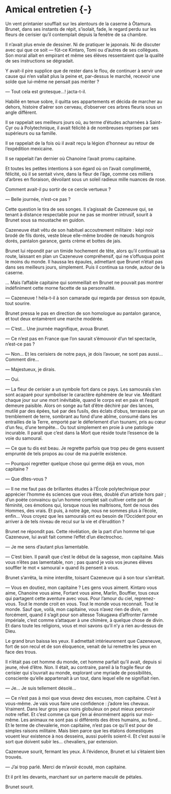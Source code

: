# Amical entretien {-}

Un vent printanier soufflait sur les alentours de la caserne à Ōtamura. Brunet,
dans ses instants de répit, s’isolait, fade, le regard perdu sur les fleurs de
cerisier qu’il contemplait depuis la fenêtre de sa chambre.

Il n’avait plus envie de dessiner. Ni de pratiquer le japonais. Ni de discuter
avec qui que ce soit — fût-ce Kintaro, Tomi ou d’autres de ses collègues. Son
moral allait en empirant et même ses élèves ressentaient que la qualité de ses
instructions se dégradait.

Y avait-il pire supplice que de rester dans le flou, de continuer à servir une
cause qui n’en vallait plus la peine et, par-dessus le marché, recevoir une
solde que lui-même ne pensait pas mériter ?

— Tout cela est grotesque…! jacta-t-il.

Habillé en tenue sobre, il quitta ses appartements et décida de marcher au
dehors, histoire d’aérer son cerveau, d’observer ces arbres fleuris sous un
angle différent.

Il se rappelait ses meilleurs jours où, au terme d’études acharnées à Saint-Cyr
ou à Polytechnique, il avait félicité à de nombreuses reprises par ses
supérieurs ou sa famille.

Il se rappelait de la fois où il avait reçu la légion d’honneur au retour de
l’expédition mexicaine.

Il se rappelait l’an dernier où Chanoine l’avait promu capitaine.

Et toutes les petites intentions à son égard où on l’avait complimenté,
félicité, où il se sentait vivre, dans la fleur de l’âge, comme ces milliers
d’arbres en floraison, dévoilant sous un soleil radieux mille nuances de rose.

Comment avait-il pu sortir de ce cercle vertueux ?

— Belle journée, n’est-ce pas ?

Cette question le tira de ses songes. Il s’agissait de Cazeneuve qui, se tenant
à distance respectable pour ne pas se montrer intrusif, sourit à Brunet sous
sa moustache en guidon.

Cazeneuve était vêtu de son habituel accoutrement militaire : képi noir brodé
de fils dorés, veste bleue elle-même brodée de nœuds hongrois dorés, pantalon
garance, gants crème et bottes de jais.

Brunet lui répondit par un timide hochement de tête, alors qu’il continuait sa
route, laissant en plan un Cazeneuve compréhensif, qui ne s’offusqua point le
moins du monde. Il haussa les épaules, admettant que Brunet n’était pas dans
ses meilleurs jours, simplement. Puis il continua sa ronde, autour de la
caserne.

… Mais l’affable capitaine qui sommeillait en Brunet ne pouvait pas montrer
indéfiniment cette morne facette de sa personnalité.

— Cazeneuve ! héla-t-il à son camarade qui regarda par dessus son épaule, tout
sourire.

Brunet pressa le pas en direction de son homologue au pantalon garance, et tout
deux entamèrent une marche modérée.

— C’est… Une journée magnifique, avoua Brunet.

— Ce n’est pas en France que l’on saurait s’émouvoir d’un tel spectacle,
n’est-ce pas ?

— Non… Et les cerisiers de notre pays, je dois l’avouer, ne sont pas aussi…
Comment dire…

— Majestueux, je dirais.

— Oui.

— La fleur de cerisier a un symbole fort dans ce pays. Les samouraïs s’en sont
acaparé pour symboliser le caractère éphémère de leur vie. Méditant chaque
jour sur une mort inévitable, quand le corps est en paix et l’esprit demeure
paisible. Alors on songe au fait d’être déchiré par des lances,
mutilé par des épées, tué par des fusils, des éclats d’obus, terrassés par un
tremblement de terre, sombrant au fond d’une abîme, consumé dans les entrailles
de la Terre, emporté par le déferlement d’un tsunami, pris au cœur d’un feu,
d’une tempête… Ou tout simplement en proie à une patologie incurable.
Il paraît que c’est dans la Mort que réside toute l’essence de la voie du
samouraï.

— Ce que tu dis est beau. Je regrette parfois que trop peu de gens eussent
emprunté de tels propos au cour de ma puérile existence.

— Pourquoi regretter quelque chose qui germe déjà en vous, mon capitaine ?

— Que dîtes-vous ?

— Il ne me faut pas de brillantes études à l’École polytechnique pour apprécier
l’homme és sciences que vous êtes, doublé d’un artiste hors pair ; d’un poète
convaincu qu’un homme complet sait cultiver cette part de féminité, ces
émotions qui, lorsque nous les maîtrisons, font de nous des Hommes, des vrais.
Et puis, à notre âge, nous ne sommes plus à l’école, enfin… Vous croyez que les
samouraïs ont eu besoin de l’Occident pour en arriver à de tels niveau
de recul sur la vie et d’érudition ?

Brunet ne répondit pas. Cette révélation, de la part d’un homme tel que
Cazeneuve, lui avait fait comme l’effet d’un électrochoc.

— Je me sens d’autant plus lamentable.

— C’est bien. Il paraît que c’est le début de la sagesse, mon capitaine. Mais
vous n’êtes pas lamentable, non ; pas quand je vois vos jeunes élèves souffler
le mot « samouraï » quand ils pensent à vous.

Brunet s’arrêta, la mine interdite, toisant Cazeneuve qui à son tour
s’arrêtait.

— Vous en doutiez, mon capitaine ? Les gens vous aiment. Kintaro vous aime,
Chanoine vous aime, Fortant vous aime, Marlin, Bouffier, tous ceux qui
partagent cette aventure avec vous. Pour l’amour du ciel, reprenez-vous. Tout
le monde croit en vous. Tout le monde vous reconnait. Tout le monde. Sauf que,
voilà, mon capitaine, vous n’avez rien de divin, en forcément, quand il s’agit
pour son altesse Tokugawa d’affronter l’armée impériale, c’est comme s’attaquer
à une chimère, à quelque chose de divin. Et dans toute les religions, vous et
moi savons qu’il n’y a rien au-dessus de Dieu.

Le grand brun baissa les yeux. Il admettait intérieurement que Cazeneuve, fort
de son recul et de son éloquence, venait de lui remettre les yeux en face des
trous.

Il n’était pas cet homme du monde, cet homme parfait qu’il avait, depuis si
jeune, rêvé d’être. Non. Il était, au contraire, pareil à la fragile fleur
de cerisier qui s’ouvrait au monde, explorant une myriade de possibilités,
consciente qu’elle appartenait à un tout, dans lequel elle ne signifiait rien.

— Je… Je suis tellement désolé…

— Ce n’est pas à moi que vous devez des excuses, mon capitaine. C’est à
vous-même. Je vais vous faire une confidence : j’adore les chevaux. Vraiment.
Dans leur gros yeux noirs globuleux on peut mieux percevoir notre reflet. Et
c’est comme ça que j’en ai énormément appris sur moi-même. Les animaux ne sont
pas si différents des êtres humains, au fond… Et le terme de chevalerie, mon
capitaine, n’est pas ce qu’il est pour de simples raisons militaire. Mais bien
parce que les étalons domestiques vouent leur existence à nos desseins, aussi
puérils soient-il. Et c’est aussi le sort que doivent subir les… chevaliers,
par extension.

Cazeneuve sourit, fermant les yeux. À l’évidence, Brunet et lui s’étaient bien
trouvés.

— J’ai trop parlé. Merci de m’avoir écouté, mon capitaine.

Et il prit les devants, marchant sur un parterre maculé de pétales.

Brunet sourit.
